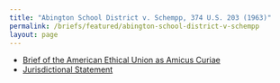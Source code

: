 ```yaml
---
title: "Abington School District v. Schempp, 374 U.S. 203 (1963)"
permalink: /briefs/featured/abington-school-district-v-schempp
layout: page
---
```


- [Brief of the American Ethical Union as Amicus Curiae](https://briefs2.lonedissent.org/1962/abington-school-district-v-schempp/Brief%20of%20the%20American%20Ethical%20Union%20as%20Amicus%20Curiae.pdf)
- [Jurisdictional Statement](https://briefs2.lonedissent.org/1962/abington-school-district-v-schempp/Jurisdictional%20Statement.pdf)
